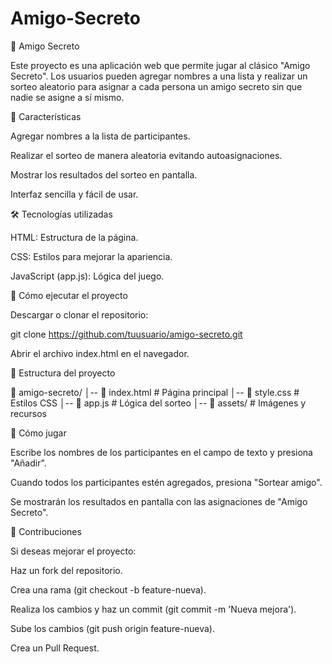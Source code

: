 # Amigo-Secreto
🎁 Amigo Secreto

Este proyecto es una aplicación web que permite jugar al clásico "Amigo Secreto". Los usuarios pueden agregar nombres a una lista y realizar un sorteo aleatorio para asignar a cada persona un amigo secreto sin que nadie se asigne a sí mismo.

📌 Características

Agregar nombres a la lista de participantes.

Realizar el sorteo de manera aleatoria evitando autoasignaciones.

Mostrar los resultados del sorteo en pantalla.

Interfaz sencilla y fácil de usar.

🛠️ Tecnologías utilizadas

HTML: Estructura de la página.

CSS: Estilos para mejorar la apariencia.

JavaScript (app.js): Lógica del juego.

🚀 Cómo ejecutar el proyecto

Descargar o clonar el repositorio:

git clone https://github.com/tuusuario/amigo-secreto.git

Abrir el archivo index.html en el navegador.

📂 Estructura del proyecto

📁 amigo-secreto/
│-- 📄 index.html    # Página principal
│-- 📄 style.css     # Estilos CSS
│-- 📄 app.js        # Lógica del sorteo
│-- 📁 assets/       # Imágenes y recursos

🎯 Cómo jugar

Escribe los nombres de los participantes en el campo de texto y presiona "Añadir".

Cuando todos los participantes estén agregados, presiona "Sortear amigo".

Se mostrarán los resultados en pantalla con las asignaciones de "Amigo Secreto".

🤝 Contribuciones

Si deseas mejorar el proyecto:

Haz un fork del repositorio.

Crea una rama (git checkout -b feature-nueva).

Realiza los cambios y haz un commit (git commit -m 'Nueva mejora').

Sube los cambios (git push origin feature-nueva).

Crea un Pull Request.
